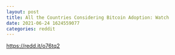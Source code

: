 ```yaml
--- 
layout: post 
title: All the Countries Considering Bitcoin Adoption: Watch 
date: 2021-06-24 1624559077 
categories: reddit 
--- 
```

https://redd.it/o76tq2